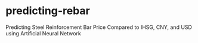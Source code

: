 # predicting-rebar
 Predicting Steel Reinforcement Bar Price Compared to IHSG, CNY, and USD using Artificial Neural Network
